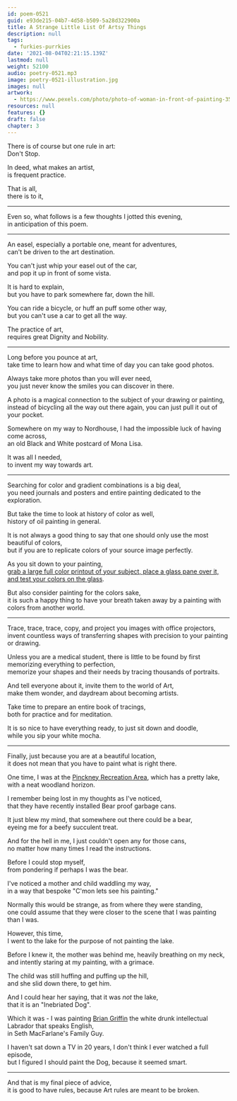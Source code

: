 ```yaml
---
id: poem-0521
guid: e93de215-04b7-4d58-b509-5a28d322900a
title: A Strange Little List Of Artsy Things
description: null
tags:
  - furkies-purrkies
date: '2021-08-04T02:21:15.139Z'
lastmod: null
weight: 52100
audio: poetry-0521.mp3
image: poetry-0521-illustration.jpg
images: null
artwork:
  - https://www.pexels.com/photo/photo-of-woman-in-front-of-painting-3547625/
resources: null
features: {}
draft: false
chapter: 3
---
```


There is of course but one rule in art:\
Don't Stop.

In deed, what makes an artist,\
is frequent practice.

That is all,\
there is to it,

---

Even so, what follows is a few thoughts I jotted this evening,\
in anticipation of this poem.

---

An easel, especially a portable one, meant for adventures,\
can't be driven to the art destination.

You can't just whip your easel out of the car,\
and pop it up in front of some vista.

It is hard to explain,\
but you have to park somewhere far, down the hill.

You can ride a bicycle, or huff an puff some other way,\
but you can't use a car to get all the way.

The practice of art,\
requires great Dignity and Nobility.

---

Long before you pounce at art,\
take time to learn how and what time of day you can take good photos.

Always take more photos than you will ever need,\
you just never know the smiles you can discover in there.

A photo is a magical connection to the subject of your drawing or painting,\
instead of bicycling all the way out there again, you can just pull it out of your pocket.

Somewhere on my way to Nordhouse, I had the impossible luck of having come across,\
an old Black and White postcard of Mona Lisa.

It was all I needed,\
to invent my way towards art.

---

Searching for color and gradient combinations is a big deal,\
you need journals and posters and entire painting dedicated to the exploration.

But take the time to look at history of color as well,\
history of oil painting in general.

It is not always a good thing to say that one should only use the most beautiful of colors,\
but if you are to replicate colors of your source image perfectly.

As you sit down to your painting,\
[grab a large full color printout of your subject, place a glass pane over it, and test your colors on the glass](https://www.youtube.com/watch?v=DYGi18U4D4M).

But also consider painting for the colors sake,\
it is such a happy thing to have your breath taken away by a painting with colors from another world.

---

Trace, trace, trace, copy, and project you images with office projectors,\
invent countless ways of transferring shapes with precision to your painting or drawing.

Unless you are a medical student, there is little to be found by first memorizing everything to perfection,\
memorize your shapes and their needs by tracing thousands of portraits.

And tell everyone about it, invite them to the world of Art,\
make them wonder, and daydream about becoming artists.

Take time to prepare an entire book of tracings,\
both for practice and for meditation.

It is so nice to have everything ready, to just sit down and doodle,\
while you sip your white mocha.

---

Finally, just because you are at a beautiful location,\
it does not mean that you have to paint what is right there.

One time, I was at the [Pinckney Recreation Area](https://www2.dnr.state.mi.us/parksandtrails/details.aspx?id=484\&type=SPRK), which has a pretty lake,\
with a neat woodland horizon.

I remember being lost in my thoughts as I've noticed,\
that they have recently installed Bear proof garbage cans.

It just blew my mind, that somewhere out there could be a bear,\
eyeing me for a beefy succulent treat.

And for the hell in me, I just couldn't open any for those cans,\
no matter how many times I read the instructions.

Before I could stop myself,\
from pondering if perhaps I was the bear.

I've noticed a mother and child waddling my way,\
in a way that bespoke "C'mon lets see his painting."

Normally this would be strange, as from where they were standing,\
one could assume that they were closer to the scene that I was painting than I was.

However, this time,\
I went to the lake for the purpose of not painting the lake.

Before I knew it, the mother was behind me, heavily breathing on my neck,\
and intently staring at my painting, with a grimace.

The child was still huffing and puffing up the hill,\
and she slid down there, to get him.

And I could hear her saying, that it was *not* the lake,\
that it is an "Inebriated Dog".

Which it was - I was painting [Brian Griffin](https://en.wikipedia.org/wiki/Brian_Griffin) the white drunk intellectual Labrador that speaks English,\
in Seth MacFarlane's Family Guy.

I haven't sat down a TV in 20 years, I don't think I ever watched a full episode,\
but I figured I should paint the Dog, because it seemed smart.

---

And that is my final piece of advice,\
it is good to have rules, because Art rules are meant to be broken.
